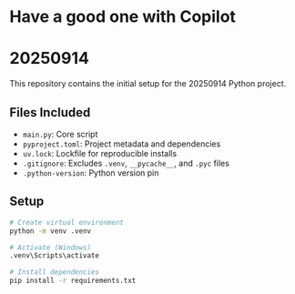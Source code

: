 # Have a good one with Copilot

# 20250914

This repository contains the initial setup for the 20250914 Python project.

## Files Included

- `main.py`: Core script
- `pyproject.toml`: Project metadata and dependencies
- `uv.lock`: Lockfile for reproducible installs
- `.gitignore`: Excludes `.venv`, `__pycache__`, and `.pyc` files
- `.python-version`: Python version pin

## Setup

```bash
# Create virtual environment
python -m venv .venv

# Activate (Windows)
.venv\Scripts\activate

# Install dependencies
pip install -r requirements.txt
```

